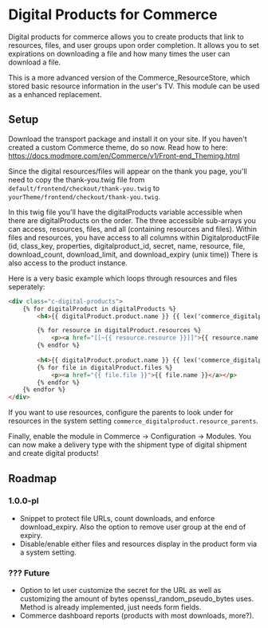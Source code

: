 # Digital Products for Commerce

Digital products for commerce allows you to create products that link to resources, files, and user groups upon order completion. It allows you to set expirations on downloading a file and how many times the user can download a file.

This is a more advanced version of the Commerce_ResourceStore, which stored basic resource information in the user's TV. This module can be used as a enhanced replacement.

## Setup

Download the transport package and install it on your site. If you haven't created a custom Commerce theme, do so now. Read how to here: https://docs.modmore.com/en/Commerce/v1/Front-end_Theming.html

Since the digital resources/files will appear on the thank you page, you'll need to copy the thank-you.twig file from `default/frontend/checkout/thank-you.twig` to `yourTheme/frontend/checkout/thank-you.twig`.

In this twig file you'll have the digitalProducts variable accessible when there are digitalProducts on the order. The three accessible sub-arrays you can access, resources, files, and all (containing resources and files). Within files and resources, you have access to all columns within DigitalproductFile (id, class\_key, properties, digitalproduct_id, secret, name, resource, file, download\_count, download\_limit, and download\_expiry (unix time)) There is also access to the product instance.

Here is a very basic example which loops through resources and files seperately:

```HTML
<div class="c-digital-products">
    {% for digitalProduct in digitalProducts %}
        <h4>{{ digitalProduct.product.name }} {{ lex('commerce_digitalproduct.pages') }}</h4>

        {% for resource in digitalProduct.resources %}
            <p><a href="[[~{{ resource.resource }}]]">{{ resource.name }}</a></p>
        {% endfor %}
            
        <h4>{{ digitalProduct.product.name }} {{ lex('commerce_digitalproduct.files') }}</h4>
        {% for file in digitalProduct.files %}
            <p><a href="{{ file.file }}">{{ file.name }}</a></p>
        {% endfor %}
    {% endfor %}
</div>
```

If you want to use resources, configure the parents to look under for resources in the system setting `commerce_digitalproduct.resource_parents`.

Finally, enable the module in Commerce -> Configuration -> Modules. You can now make a delivery type with the shipment type of digital shipment and create digital products!

## Roadmap

### 1.0.0-pl

- Snippet to protect file URLs, count downloads, and enforce download_expiry. Also the option to remove user group at the end of expiry.
- Disable/enable either files and resources display in the product form via a system setting.


### ??? Future

- Option to let user customize the secret for the URL as well as customizing the amount of bytes openssl\_random\_pseudo\_bytes uses. Method is already implemented, just needs form fields.
- Commerce dashboard reports (products with most downloads, more?).